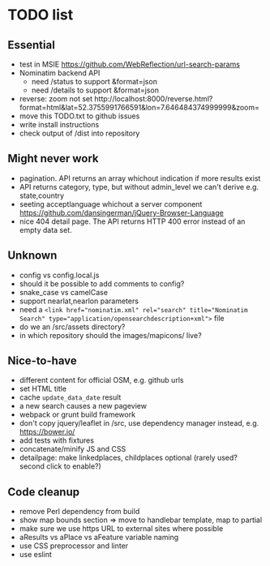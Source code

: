 # TODO list



## Essential

* test in MSIE https://github.com/WebReflection/url-search-params
* Nominatim backend API
   * need /status to support &format=json
   * need /details to support &format=json
* reverse: zoom not set
http://localhost:8000/reverse.html?format=html&lat=52.3755991766591&lon=7.646484374999999&zoom=
* move this TODO.txt to github issues
* write install instructions
* check output of /dist into repository

## Might never work

* pagination. API returns an array whichout indication if more results exist
* API returns category, type, but without admin_level we can't derive e.g. state,country
* seeting acceptlanguage whichout a server component https://github.com/dansingerman/jQuery-Browser-Language
* nice 404 detail page. The API returns HTTP 400 error instead of an empty data set.

## Unknown

* config vs config.local.js
* should it be possible to add comments to config?
* snake_case vs camelCase
* support nearlat,nearlon parameters
* need a `<link href="nominatim.xml" rel="search" title="Nominatim Search" type="application/opensearchdescription+xml">` file
* do we an /src/assets directory?
* in which repository should the images/mapicons/ live?


## Nice-to-have

* different content for official OSM, e.g. github urls
* set HTML title
* cache `update_data_date` result
* a new search causes a new pageview
* webpack or grunt build framework
* don't copy jquery/leaflet in /src, use dependency manager instead, e.g. https://bower.io/
* add tests with fixtures
* concatenate/minify JS and CSS
* detailpage: make linkedplaces, childplaces optional (rarely used? second click to enable?)


## Code cleanup

* remove Perl dependency from build
* show map bounds section => move to handlebar template, map to partial
* make sure we use https URL to external sites where possible
* aResults vs aPlace vs aFeature variable naming
* use CSS preprocessor and linter
* use eslint

